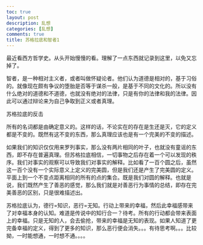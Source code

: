 ```yaml
---
toc: true
layout: post
description: 乱想
categories: [乱想]
comments: true
title: 苏格拉底和智者1
---
```


最近看西方哲学史。从头开始慢慢的看。理解了一点东西就记录到这里，以免又忘掉了。

智者，是一种相对主义者，或者叫做怀疑论者。他们认为道德是相对的，基于习俗的。就像现在颇有争议的堕胎是否等于谋杀一般，是基于不同的文化的。所以没有什么绝对的道德和不道德，也就没有绝对的法律，只是有你的法律和我的法律。因此可以通过辩论来为自己争取到正义或者真理。

苏格拉底的反击

所有的名词都是由确定意义的。这样的话，不论实在的存在是生还是灭，它的定义都是不变的。既然有这不变的东西，那么真理应该也是有一个完美的不变的描述。

如果我们的知识仅仅用来罗列事实，那么没有两片相同的叶子，也就没有童谣的东西，即不存在普遍真理。但苏格拉底相信，一切事物之后存在着一个可以发现的秩序。我们对事实的观察可以导致我们对事实的解释。比如看了一百个圆之后，虽然这一百个没有一个实际意义上定义的完美圆，但是我们还是产生了完美圆的定义。平面上到一个不变点距离相同的所有的点的集合。既是我们对圆的解释。也就是说，我们既然产生了善恶的感觉，那么我们就是对善恶行为事情的总结，即存在完美善恶的区别，只是很难描述出。

苏格拉底认为，德行=知识，恶行=无知。行动上带来的幸福，然后此幸福感带来了对幸福本身的认知。难道是传说中的知行合一？待考。所有的行动都会带来表面上的幸福。只是无知的人，会去偷抢，带来的幸福是无知的表现。如果人知道了更完备幸福的定义，得到了更多的知识，那么恶行便会消失。。。有待思考啊。。。比较拗，一时能想通，一时想不通。。。。



